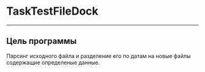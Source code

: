 # TaskTestFileDock
---
## Цель программы
Парсинг исходного файла и разделение его по датам на новые файлы содержащие определеные данные.

